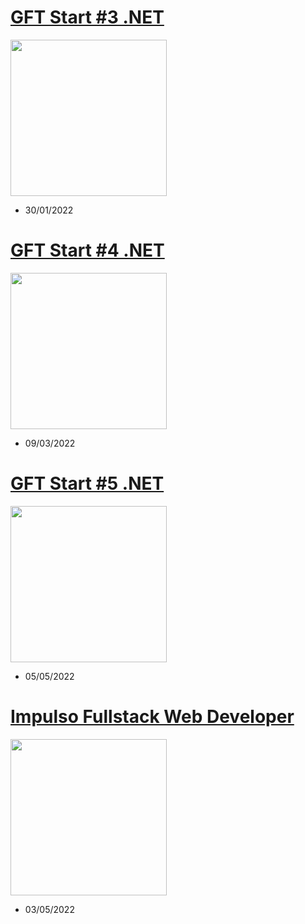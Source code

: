 <a href="GFT%20Start%20%233%20.NET"><h1>GFT Start #3 .NET</h1></a>
<a href="GFT%20Start%20%233%20.NET"><img src="https://hermes.digitalinnovation.one/tracks/0a8c4d93-5b96-4d81-ba6e-8c1b14faf0a4.png" alt="" width="250" height=""></a>
- 30/01/2022

<a href="GFT%20Start%20%234%20.NET"><h1>GFT Start #4 .NET</h1></a>
<a href="GFT%20Start%20%234%20.NET"><img src="https://hermes.digitalinnovation.one/tracks/4291bfb6-a629-4f7e-9a74-8675fad6be01.png" alt="" width="250" height=""></a>
- 09/03/2022

<a href="GFT%20Start%20%235%20.NET"><h1>GFT Start #5 .NET</h1></a>
<a href="GFT%20Start%20%235%20.NET"><img src="https://hermes.digitalinnovation.one/tracks/d56e8e67-ecee-4aba-82ce-71419ece002c.png" alt="" width="250" height=""></a>
- 05/05/2022

<a href="Impulso%20Fullstack%20Web%20Developer"><h1>Impulso Fullstack Web Developer</h1></a>
<a href="Impulso%20Fullstack%20Web%20Developer"><img src="https://hermes.digitalinnovation.one/tracks/4e1887c2-e434-4816-8f0a-8aeb1495697b.png" alt="" width="250" height=""></a>
- 03/05/2022

